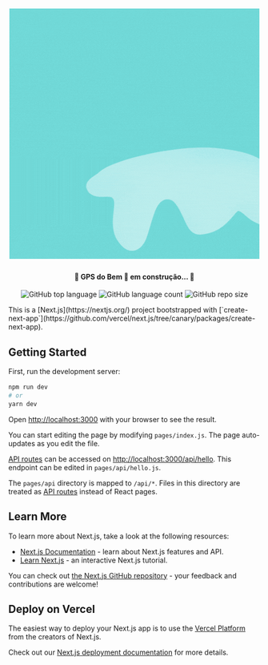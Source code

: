 <h1 align="center">
    <img alt="GPSdoBem" title="#GPSdoBem" src="./styles/img/gps_do_bem.gif" />
</h1>

<h4 align="center"> 
	🚧 GPS do Bem 🧭 em construção... 🚧
</h4>

<p align="center">
    <img alt="GitHub top language" src="https://img.shields.io/github/languages/top/LeonardoBrizolla/gps-do-bem?style=flat-square">
    <img alt="GitHub language count" src="https://img.shields.io/github/languages/count/LeonardoBrizolla/gps-do-bem?style=flat-square">
    <img alt="GitHub repo size" src="https://img.shields.io/github/repo-size/LeonardoBrizolla/gps-do-bem">
</p>
This is a [Next.js](https://nextjs.org/) project bootstrapped with [`create-next-app`](https://github.com/vercel/next.js/tree/canary/packages/create-next-app).

## Getting Started

First, run the development server:

```bash
npm run dev
# or
yarn dev
```

Open [http://localhost:3000](http://localhost:3000) with your browser to see the result.

You can start editing the page by modifying `pages/index.js`. The page auto-updates as you edit the file.

[API routes](https://nextjs.org/docs/api-routes/introduction) can be accessed on [http://localhost:3000/api/hello](http://localhost:3000/api/hello). This endpoint can be edited in `pages/api/hello.js`.

The `pages/api` directory is mapped to `/api/*`. Files in this directory are treated as [API routes](https://nextjs.org/docs/api-routes/introduction) instead of React pages.

## Learn More

To learn more about Next.js, take a look at the following resources:

- [Next.js Documentation](https://nextjs.org/docs) - learn about Next.js features and API.
- [Learn Next.js](https://nextjs.org/learn) - an interactive Next.js tutorial.

You can check out [the Next.js GitHub repository](https://github.com/vercel/next.js/) - your feedback and contributions are welcome!

## Deploy on Vercel

The easiest way to deploy your Next.js app is to use the [Vercel Platform](https://vercel.com/new?utm_medium=default-template&filter=next.js&utm_source=create-next-app&utm_campaign=create-next-app-readme) from the creators of Next.js.

Check out our [Next.js deployment documentation](https://nextjs.org/docs/deployment) for more details.
